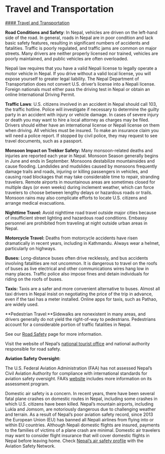 # Travel and Transportation

[#### Travel and Transportation](javascript:void(0); "Travel and Transportation")

**Road Conditions and Safety**: In Nepal, vehicles are driven on the left-hand side of the road. In general, roads in Nepal are in poor condition and lack basic safety features, resulting in significant numbers of accidents and fatalities. Traffic is poorly regulated, and traffic jams are common on major streets. Many drivers are neither properly licensed nor trained, vehicles are poorly maintained, and public vehicles are often overloaded.

Nepali law requires that you have a valid Nepali license to legally operate a motor vehicle in Nepal. If you drive without a valid local license, you will expose yourself to greater legal liability. The Nepal Department of Transportation does not convert U.S. driver’s license into a Nepali license. Foreign nationals must either pass the driving test in Nepal or obtain an online International Driving Permit.

**Traffic Laws**: U.S. citizens involved in an accident in Nepal should call 103, the traffic hotline. Police will investigate if necessary to determine the guilty party in an accident with injury or vehicle damage. In cases of severe injury or death you may want to hire a local attorney as charges may be filed. Drivers should either have an international license or Nepali license on them when driving. All vehicles must be insured. To make an insurance claim you will need a police report. If stopped by civil police, they may request to see travel documents, such as a passport.

**Monsoon Impact on Trekker Safety:** Many monsoon-related deaths and injuries are reported each year in Nepal. Monsoon Season generally begins in June and ends in September. Monsoons destabilize mountainsides and cause flooding. Landslides and mudslides caused by monsoons frequently damage trails and roads, injuring or killing passengers in vehicles, and causing road blockages that may take considerable time to repair, stranding travelers. Remote airports in mountainous areas are sometimes closed for multiple days (or even weeks) during inclement weather, which can force travelers to choose between lengthy delays or hazardous roads or trails. Monsoon rains may also complicate efforts to locate U.S. citizens and arrange medical evacuations.

**Nighttime Travel:** Avoid nighttime road travel outside major cities because of insufficient street lighting and hazardous road conditions. Embassy personnel are prohibited from traveling at night outside urban areas in Nepal.

**Motorcycle Travel:** Deaths from motorcycle accidents have risen dramatically in recent years, including in Kathmandu. Always wear a helmet, particularly on highways.

**Buses:** Long-distance buses often drive recklessly, and bus accidents involving fatalities are not uncommon. It is dangerous to travel on the roofs of buses as live electrical and other communications wires hang low in many places. Traffic police also impose fines and detain individuals for riding on the roofs of buses.

**Taxis:** Taxis are a safer and more convenient alternative to buses. Almost all taxi drivers in Nepal insist on negotiating the price of the trip in advance, even if the taxi has a meter installed. Online apps for taxis, such as Pathao, are widely used.

**Pedestrian Travel:**Sidewalks are nonexistent in many areas, and drivers generally do not yield the right-of-way to pedestrians. Pedestrians account for a considerable portion of traffic fatalities in Nepal.

See our [Road Safety](http://travel.state.gov/content/passports/english/go/safety/road.html) page for more information.

Visit the website of Nepal’s [national tourist office](https://ntb.gov.np/) and national authority responsible for road safety.

**Aviation Safety Oversight:**

The U.S. Federal Aviation Administration (FAA) has not assessed Nepal’s Civil Aviation Authority for compliance with international standards for aviation safety oversight. FAA’s [website](https://www.faa.gov/about/initiatives/iasa) includes more information on its assessment program.

Domestic air safety is a concern. In recent years, there have been several fatal plane crashes on domestic routes in Nepal, including some crashes in which U.S. citizens have been killed. Nepal’s mountain airports, including Lukla and Jomsom, are notoriously dangerous due to challenging weather and terrain. As a result of Nepal’s poor aviation safety record, since 2013 the European Union (EU) has banned all Nepali airlines from flying into or within EU countries. Although Nepali domestic flights are insured, payments to the families of victims of a plane crash are minimal. Domestic air travelers may want to consider flight insurance that will cover domestic flights in Nepal before leaving home. Check [Nepal’s air safety profile](https://asn.flightsafety.org/database/countries/9N) with the Aviation Safety Network.